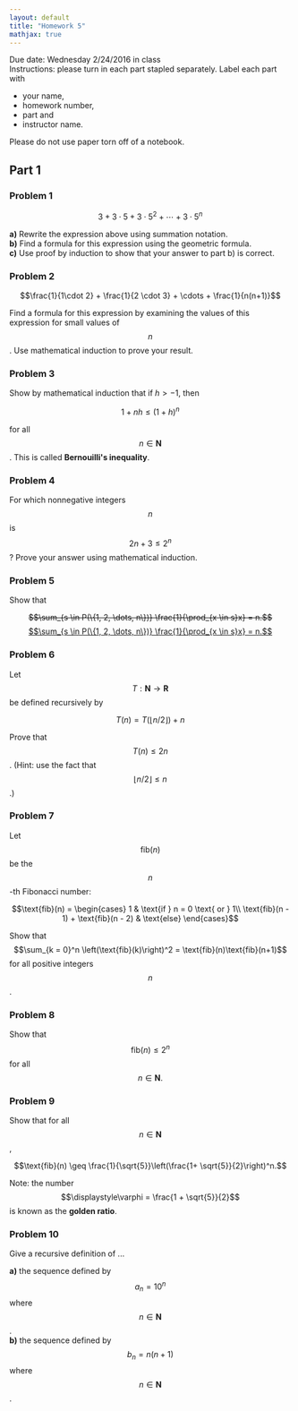 ```yaml
---
layout: default
title: "Homework 5"
mathjax: true
---
```


Due date: Wednesday 2/24/2016 in class  
Instructions: please turn in each part stapled separately. Label each part with

* your name,
* homework number,
* part and
* instructor name.

Please do not use paper torn off of a notebook.

## Part 1


### Problem 1

$$3 + 3 \cdot 5 + 3 \cdot 5^2 + \cdots + 3 \cdot 5^n$$

__a)__ Rewrite the expression above using summation notation.  
__b)__ Find a formula for this expression using the geometric formula.  
__c)__ Use proof by induction to show that your answer to part b) is correct.

### Problem 2

$$\frac{1}{1\cdot 2} + \frac{1}{2 \cdot 3} + \cdots + \frac{1}{n(n+1)}$$

Find a formula for this expression by examining the values of this expression for small values of $$n$$. Use mathematical induction to prove your result.

### Problem 3

Show by mathematical induction that if $h > -1$, then

$$1 + nh \leq (1+h)^n$$

for all $$n \in \mathbf{N}$$. This is called __Bernouilli's inequality__.

### Problem 4

For which nonnegative integers $$n$$ is $$2n + 3 \leq 2^n$$? Prove your answer using mathematical induction.

### Problem 5


Show that

<del>$$\sum_{s \in P(\{1, 2, \dots, n\})} \frac{1}{\prod_{x \in s}x} = n.$$</del>
<ins>$$\sum_{s \in P(\{1, 2, \dots, n\})} \frac{1}{\prod_{x \in s}x} = n.$$</ins>


### Problem 6

Let $$T: \mathbf{N} \to \mathbf{R}$$ be defined recursively by

$$T(n) = T(\lfloor n/2\rfloor) + n$$

Prove that $$T(n) \leq 2n$$. (Hint: use the fact that $$\lfloor n/2 \rfloor \leq n$$.)

### Problem 7

Let $$\text{fib}(n)$$ be the $$n$$-th Fibonacci number:

$$\text{fib}(n) = \begin{cases}
1 & \text{if } n = 0 \text{ or } 1\\
\text{fib}(n - 1) + \text{fib}(n - 2) & \text{else}
\end{cases}$$

Show that $$\sum_{k = 0}^n \left(\text{fib}(k)\right)^2 = \text{fib}(n)\text{fib}(n+1)$$ for all positive integers $$n$$.  

### Problem 8

Show that $$\text{fib}(n) \leq 2^n$$ for all $$n \in \mathbf{N}.$$  

### Problem 9

Show that for all $$n \in \mathbf{N}$$,

$$\text{fib}(n) \geq \frac{1}{\sqrt{5}}\left(\frac{1+ \sqrt{5}}{2}\right)^n.$$

Note: the number $$\displaystyle\varphi = \frac{1 + \sqrt{5}}{2}$$ is known as the __golden ratio__.

### Problem 10

Give a recursive definition of ...

__a)__ the sequence defined by $$a_n = 10^n$$ where $$n \in \mathbf{N}$$.  
__b)__ the sequence defined by $$b_n = n(n+1)$$ where $$n \in \mathbf{N}$$.  
